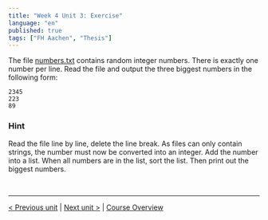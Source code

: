 ```yaml
---
title: "Week 4 Unit 3: Exercise"
language: "en"
published: true
tags: ["FH Aachen", "Thesis"]
---
```


The file [numbers.txt](files/numbers.txt) contains random integer numbers. There is exactly one number per line. Read the file and output the three biggest numbers in the following form:

```
2345
223
89
```

### Hint

Read the file line by line, delete the line break. As files can only contain strings, the number must now be converted into an integer. Add the number into a list. When all numbers are in the list, sort the list. Then print out the biggest numbers.

<br>

---

[< Previous unit](/teaching/python-mooc/week4_unit3_selftest) | [Next unit >](/teaching/python-mooc/week4_unit4_writing_data) |
[Course Overview](/teaching/python-mooc)